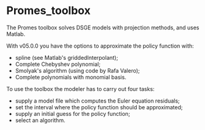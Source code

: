 # Promes_toolbox
The Promes toolbox solves DSGE models with projection methods, and uses Matlab.

With v05.0.0 you have the options to approximate the policy function with:
- spline (see Matlab's griddedInterpolant);
- Complete Chebyshev polynomial;
- Smolyak's algorithm (using code by Rafa Valero);
- Complete polynomials with monomial basis.


To use the toolbox the modeler has to carry out four tasks:
- supply a model file which computes the Euler equation residuals;
- set the interval where the policy function should be approximated;
- supply an initial guess for the policy function;
- select an algorithm.
